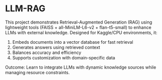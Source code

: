 # LLM-RAG

This project demonstrates Retrieval-Augmented Generation (RAG) using lightweight tools (FAISS + all-MiniLM-L6-v2 + flan-t5-small) to enhance LLMs with external knowledge. Designed for Kaggle/CPU environments, it:

1. Embeds documents into a vector database for fast retrieval
2. Generates answers using retrieved context
3. Balances accuracy and efficiency
4. Supports customization with domain-specific data

Outcome: Learn to integrate LLMs with dynamic knowledge sources while managing resource constraints.

